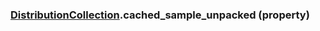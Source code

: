 ### [DistributionCollection](DistributionCollection.md).cached_sample_unpacked (property)




        

